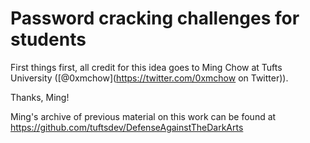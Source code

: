 # Password cracking challenges for students

First things first, all credit for this idea goes to Ming Chow at Tufts University ([@0xmchow](https://twitter.com/0xmchow on Twitter)).  

Thanks, Ming!

Ming's archive of previous material on this work can be found at https://github.com/tuftsdev/DefenseAgainstTheDarkArts
